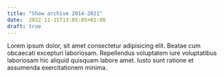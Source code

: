 ```yaml
---
title: "Show archive 2014-2021"
date:  2022-11-15T13:05:05+01:00
draft: true
---
```


Lorem ipsum dolor, sit amet consectetur adipisicing elit. Beatae cum obcaecati excepturi laboriosam. Repellendus voluptatem iure voluptatibus laboriosam hic aliquid quisquam labore amet. Iusto sunt ratione et assumenda exercitationem minima.
